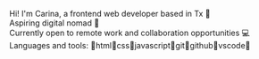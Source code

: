 Hi! I'm Carina, a frontend web developer based in Tx 📍 <br>
Aspiring digital nomad 🚀 <br> 
Currently open to remote work and collaboration opportunities 💻 <br>
Languages and tools: 🔹html🔹css🔹javascript🔹git🔹github🔹vscode🔹
<!---
carii-codes/carii-codes is a ✨ special ✨ repository because its `README.md` (this file) appears on your GitHub profile.
You can click the Preview link to take a look at your changes.
--->
